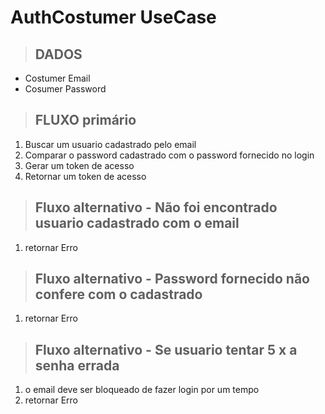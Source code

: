 # AuthCostumer UseCase

> ## DADOS 
* Costumer Email
* Cosumer Password

> ## FLUXO primário
1. Buscar um usuario cadastrado pelo email
2. Comparar o password cadastrado com o password fornecido no login
3. Gerar um token de acesso
4. Retornar um token de acesso

>## Fluxo alternativo - Não foi encontrado usuario cadastrado com o email
1. retornar Erro
>## Fluxo alternativo - Password fornecido não confere com o cadastrado 
1. retornar Erro
>## Fluxo alternativo - Se usuario tentar 5 x a senha errada 
1. o email deve ser bloqueado de fazer login por um tempo 
2. retornar Erro
